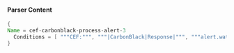 #### Parser Content
```Java
{
Name = cef-carbonblack-process-alert-3
  Conditions = [ """CEF:""", """|CarbonBlack|Response|""", """alert.watchlist.hit.ingress.process""" ]
}
```